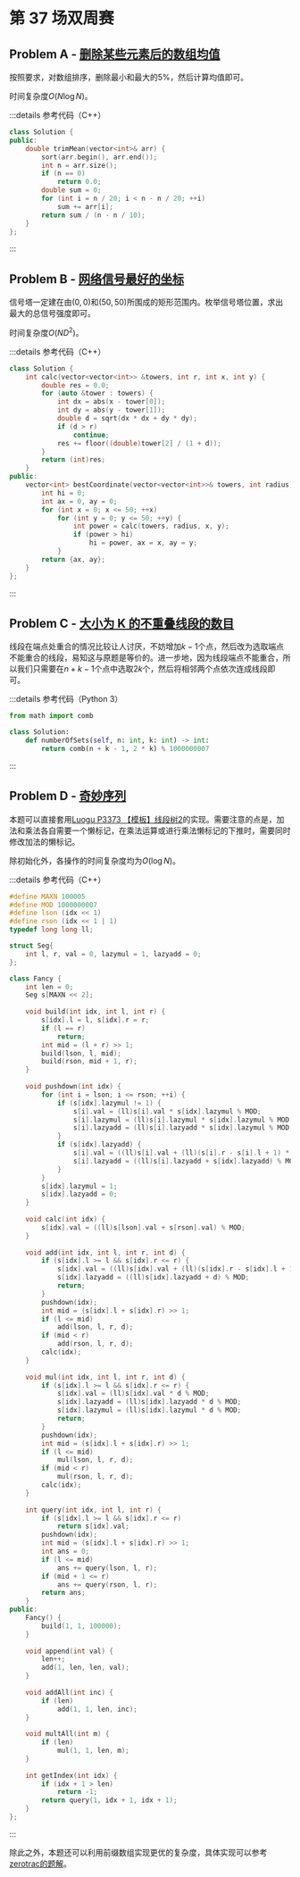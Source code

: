 # 第 37 场双周赛

## Problem A - [删除某些元素后的数组均值](https://leetcode.cn/problems/mean-of-array-after-removing-some-elements/)

按照要求，对数组排序，删除最小和最大的5%，然后计算均值即可。

时间复杂度$O(N\log N)$。

:::details 参考代码（C++）

```cpp
class Solution {
public:
    double trimMean(vector<int>& arr) {
        sort(arr.begin(), arr.end());
        int n = arr.size();
        if (n == 0)
            return 0.0;
        double sum = 0;
        for (int i = n / 20; i < n - n / 20; ++i)
            sum += arr[i];
        return sum / (n - n / 10);
    }
};
```

:::

## Problem B - [网络信号最好的坐标](https://leetcode.cn/problems/coordinate-with-maximum-network-quality/)

信号塔一定建在由$(0,0)$和$(50,50)$所围成的矩形范围内。枚举信号塔位置，求出最大的总信号强度即可。

时间复杂度$O(ND^2)$。

:::details 参考代码（C++）

```cpp
class Solution {
    int calc(vector<vector<int>> &towers, int r, int x, int y) {
        double res = 0.0;
        for (auto &tower : towers) {
            int dx = abs(x - tower[0]);
            int dy = abs(y - tower[1]);
            double d = sqrt(dx * dx + dy * dy);
            if (d > r)
                continue;
            res += floor((double)tower[2] / (1 + d));
        }
        return (int)res;
    }
public:
    vector<int> bestCoordinate(vector<vector<int>>& towers, int radius) {
        int hi = 0;
        int ax = 0, ay = 0;
        for (int x = 0; x <= 50; ++x)
            for (int y = 0; y <= 50; ++y) {
                int power = calc(towers, radius, x, y);
                if (power > hi)
                    hi = power, ax = x, ay = y;
            }
        return {ax, ay};
    }
};
```

:::

## Problem C - [大小为 K 的不重叠线段的数目](https://leetcode.cn/problems/number-of-sets-of-k-non-overlapping-line-segments/)

线段在端点处重合的情况比较让人讨厌，不妨增加$k-1$个点，然后改为选取端点不能重合的线段，易知这与原题是等价的。进一步地，因为线段端点不能重合，所以我们只需要在$n+k-1$个点中选取$2k$个，然后将相邻两个点依次连成线段即可。

:::details 参考代码（Python 3）

```python
from math import comb

class Solution:
    def numberOfSets(self, n: int, k: int) -> int:
        return comb(n + k - 1, 2 * k) % 1000000007
```

:::

## Problem D - [奇妙序列](https://leetcode.cn/problems/fancy-sequence/)

本题可以直接套用[Luogu P3373 【模板】线段树2](https://www.luogu.com.cn/problem/P3373)的实现。需要注意的点是，加法和乘法各自需要一个懒标记，在乘法运算或进行乘法懒标记的下推时，需要同时修改加法的懒标记。

除初始化外，各操作的时间复杂度均为$O(\log N)$。

:::details 参考代码（C++）

```cpp
#define MAXN 100005
#define MOD 1000000007
#define lson (idx << 1)
#define rson (idx << 1 | 1)
typedef long long ll;

struct Seg{
    int l, r, val = 0, lazymul = 1, lazyadd = 0;
};

class Fancy {
    int len = 0;
    Seg s[MAXN << 2];
    
    void build(int idx, int l, int r) {
        s[idx].l = l, s[idx].r = r;
        if (l == r)
            return;
        int mid = (l + r) >> 1;
        build(lson, l, mid);
        build(rson, mid + 1, r);
    }
    
    void pushdown(int idx) {
        for (int i = lson; i <= rson; ++i) {
            if (s[idx].lazymul != 1) {
                s[i].val = (ll)s[i].val * s[idx].lazymul % MOD;
                s[i].lazymul = (ll)s[i].lazymul * s[idx].lazymul % MOD;
                s[i].lazyadd = (ll)s[i].lazyadd * s[idx].lazymul % MOD;
            }
            if (s[idx].lazyadd) {
                s[i].val = ((ll)s[i].val + (ll)(s[i].r - s[i].l + 1) * s[idx].lazyadd) % MOD;
                s[i].lazyadd = ((ll)s[i].lazyadd + s[idx].lazyadd) % MOD;
            }
        }
        s[idx].lazymul = 1;
        s[idx].lazyadd = 0;
    }
    
    void calc(int idx) {
        s[idx].val = ((ll)s[lson].val + s[rson].val) % MOD;
    }
    
    void add(int idx, int l, int r, int d) {
        if (s[idx].l >= l && s[idx].r <= r) {
            s[idx].val = ((ll)s[idx].val + (ll)(s[idx].r - s[idx].l + 1) * d) % MOD;
            s[idx].lazyadd = ((ll)s[idx].lazyadd + d) % MOD;
            return;
        }
        pushdown(idx);
        int mid = (s[idx].l + s[idx].r) >> 1;
        if (l <= mid)
            add(lson, l, r, d);
        if (mid < r)
            add(rson, l, r, d);
        calc(idx);
    }
    
    void mul(int idx, int l, int r, int d) {
        if (s[idx].l >= l && s[idx].r <= r) {
            s[idx].val = (ll)s[idx].val * d % MOD;
            s[idx].lazyadd = (ll)s[idx].lazyadd * d % MOD;
            s[idx].lazymul = (ll)s[idx].lazymul * d % MOD;
            return;
        }
        pushdown(idx);
        int mid = (s[idx].l + s[idx].r) >> 1;
        if (l <= mid)
            mul(lson, l, r, d);
        if (mid < r)
            mul(rson, l, r, d);
        calc(idx);
    }
    
    int query(int idx, int l, int r) {
        if (s[idx].l >= l && s[idx].r <= r)
            return s[idx].val;
        pushdown(idx);
        int mid = (s[idx].l + s[idx].r) >> 1;
        int ans = 0;
        if (l <= mid)
            ans += query(lson, l, r);
        if (mid + 1 <= r)
            ans += query(rson, l, r);
        return ans;
    }
public:
    Fancy() {
        build(1, 1, 100000);
    }
    
    void append(int val) {
        len++;
        add(1, len, len, val);
    }
    
    void addAll(int inc) {
        if (len)
            add(1, 1, len, inc);
    }
    
    void multAll(int m) {
        if (len)
            mul(1, 1, len, m);
    }
    
    int getIndex(int idx) {
        if (idx + 1 > len)
            return -1;
        return query(1, idx + 1, idx + 1);
    }
};
```

:::

除此之外，本题还可以利用前缀数组实现更优的复杂度，具体实现可以参考[zerotrac的题解](https://leetcode.cn/problems/fancy-sequence/solution/qi-miao-xu-lie-by-zerotrac2/)。
